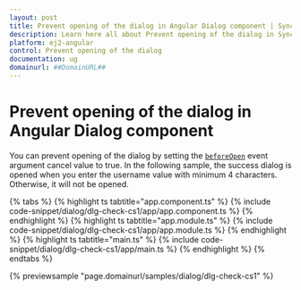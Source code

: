```yaml
---
layout: post
title: Prevent opening of the dialog in Angular Dialog component | Syncfusion
description: Learn here all about Prevent opening of the dialog in Syncfusion Angular Dialog component of Syncfusion Essential JS 2 and more.
platform: ej2-angular
control: Prevent opening of the dialog 
documentation: ug
domainurl: ##DomainURL##
---
```


# Prevent opening of the dialog in Angular Dialog component

You can prevent opening of the dialog by setting the [`beforeOpen`](https://ej2.syncfusion.com/angular/documentation/api/dialog/#beforeopen) event argument cancel value to true.
In the following sample, the success dialog is opened when you enter the username value with minimum 4 characters. Otherwise, it will not be opened.

{% tabs %}
{% highlight ts tabtitle="app.component.ts" %}
{% include code-snippet/dialog/dlg-check-cs1/app/app.component.ts %}
{% endhighlight %}
{% highlight ts tabtitle="app.module.ts" %}
{% include code-snippet/dialog/dlg-check-cs1/app/app.module.ts %}
{% endhighlight %}
{% highlight ts tabtitle="main.ts" %}
{% include code-snippet/dialog/dlg-check-cs1/app/main.ts %}
{% endhighlight %}
{% endtabs %}
  
{% previewsample "page.domainurl/samples/dialog/dlg-check-cs1" %}
